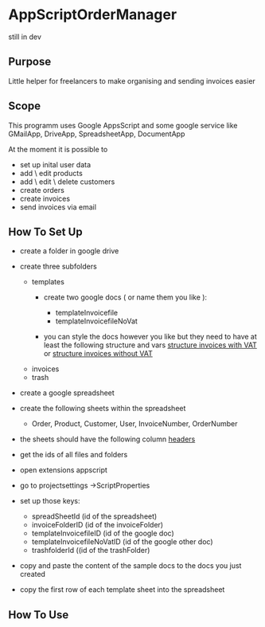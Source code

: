 # AppScriptOrderManager

still in dev


## Purpose
Little helper for freelancers to make organising and sending invoices easier

## Scope
This programm uses Google AppsScript and some google service like GMailApp, DriveApp, SpreadsheetApp, DocumentApp

At the moment it is possible to 
- set up inital user data
- add \ edit products
- add \ edit \ delete customers
- create orders
- create invoices
- send invoices via email


## How To Set Up

- create a folder in google drive 
- create three subfolders 
  - templates
    -  create two google docs ( or name them you like ): 
        - templateInvoicefile
        - templateInvoicefileNoVat 

    - you can style the docs however you like but they need to have at least the following structure and vars [structure invoices with VAT](https://github.com/cjwelldone/OrderManager/blob/master/docstructure.md) or [structure invoices without VAT](https://github.com/cjwelldone/OrderManager/blob/master/docstructure_noVat.md)
  - invoices
  - trash
- create a google spreadsheet 
- create the following sheets within the spreadsheet
  - Order, Product, Customer, User, InvoiceNumber, OrderNumber
- the sheets should have the following column [headers](https://github.com/cjwelldone/OrderManager/blob/master/sheetheaders.md)

- get the ids of all files and folders
- open extensions appscript
- go to projectsettings ->ScriptProperties
- set up those keys: 
  - spreadSheetId (id of the spreadsheet)
  - invoiceFolderID (id of the invoiceFolder)
  - templateInvoicefileID (id of the google doc)
  - templateInvoicefileNoVatID (id of the google other doc)
  - trashfolderId ((id of the trashFolder)

- copy and paste the content of the sample docs to the docs you just created
- copy the first row of each template sheet into the spreadsheet

## How To Use


